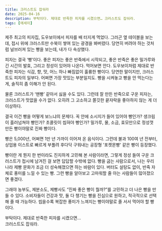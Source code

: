 ```yaml
---
title: 크러스트도 잡숴라
date: 2025-04-16
description: 부탁이다. 제대로 반죽한 피자를 시켰으면… 크러스트도 잡숴라.
tags: [에세이]
---
```


제주 최고의 피자집, 도우보이에서 피자를 배 터지게 먹었다. 그러곤 옆 테이블을 보는데, 접시 위에 크러스트만 수북이 쌓여 있는 광경을 봐버렸다. 당연히 버려야 하는 것처럼 널브러져 있는 빵을 보는데, 내가 다 속상했다.

피자는 결국 ‘빵’이다. 좋은 피자는 좋은 반죽에서 시작되고, 좋은 반죽은 좋은 밀가루와 긴 시간의 발효, 그리고 정성이 있어야 나온다. 먹어보면 안다. 도우보이처럼 제대로 반죽한 피자는 식감, 향, 맛, 어느 하나 빠짐없이 훌륭한 빵이다. 당연한 말이지만, 크러스트도 피자의 일부다. 어쩌면 가장 맛있는 부분일지도. 빵을 시켜놓고 빵을 안 먹는다는 게, 솔직히 좀 이해가 안 된다.

물론 크러스트가 ‘맨빵’ 같아서 싫을 수도 있다. 그런데 잘 만든 반죽으로 구운 피자는, 크러스트가 맛없을 수가 없다. 오히려 그 고소하고 쫄깃한 끝자락을 좋아하지 않는 게 더 이상하다.

결국 이건 빵을 어떻게 보느냐의 문제다. 꼭 안에 소시지가 들어 있어야 빵인가? 생크림이 흘러넘쳐야 빵인가? 초콜릿이 씹혀야 빵인가? 밀가루, 물, 소금, 효모만으로 정성껏 만든 빵이야말로 진짜 빵이다.

빵은 5,000년, 어쩌면 1만 년 가까이 이어져 온 음식이다. 그런데 불과 100여 년 전부터, 상업용 이스트로 빠르게 부풀려 후다닥 구워내는 공장형 '포켓몬빵' 같은 빵이 등장했다.

빵이란 게 뭔지 한 번이라도 진지하게 고민해 본 사람이라면, 그렇게 정성 들여 구운 크러스트가 접시에 남겨진 걸 보면 답답할 수밖에 없다. 빵을 굽는 사람으로서, 나는 우리나라 제빵 문화가 조금 더 성숙해졌으면 하는 바람이 있다. 버터도 설탕도 없이, 반죽 자체로 풍미를 느낄 수 있는 빵. 그런 빵을 알아보고 고마워할 줄 아는 사람들이 많아졌으면 좋겠다.

그래야 농부도, 제분소도, 제빵사도 “진짜 좋은 빵이 뭘까?”를 고민하고 더 나은 빵을 만들 수 있다. 소비자들이 건강과 맛, 둘 다 챙기는 빵을 진심으로 원하고, 적극적으로 선택해 줄 때 가능하다. 씹을수록 복잡한 풍미가 느껴지는 빵이야말로 줄 서서 먹어야 할 빵이다.

부탁이다. 제대로 반죽한 피자를 시켰으면…  
크러스트도 잡숴라.